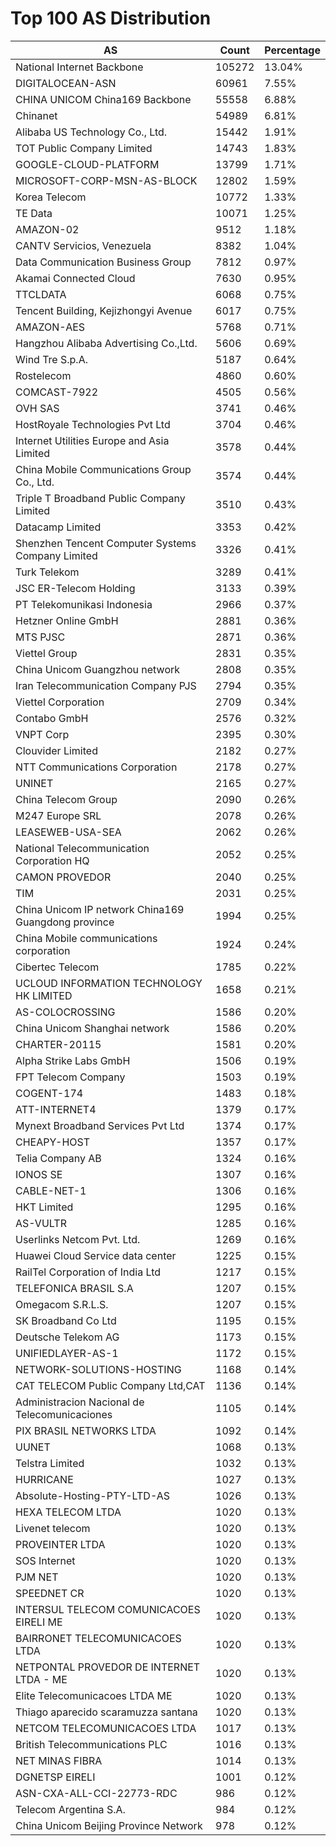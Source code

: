 # Top 100 AS Distribution
| AS | Count | Percentage |
|----|----|----|
| National Internet Backbone | 105272 | 13.04% |
| DIGITALOCEAN-ASN | 60961 | 7.55% |
| CHINA UNICOM China169 Backbone | 55558 | 6.88% |
| Chinanet | 54989 | 6.81% |
| Alibaba US Technology Co., Ltd. | 15442 | 1.91% |
| TOT Public Company Limited | 14743 | 1.83% |
| GOOGLE-CLOUD-PLATFORM | 13799 | 1.71% |
| MICROSOFT-CORP-MSN-AS-BLOCK | 12802 | 1.59% |
| Korea Telecom | 10772 | 1.33% |
| TE Data | 10071 | 1.25% |
| AMAZON-02 | 9512 | 1.18% |
| CANTV Servicios, Venezuela | 8382 | 1.04% |
| Data Communication Business Group | 7812 | 0.97% |
| Akamai Connected Cloud | 7630 | 0.95% |
| TTCLDATA | 6068 | 0.75% |
| Tencent Building, Kejizhongyi Avenue | 6017 | 0.75% |
| AMAZON-AES | 5768 | 0.71% |
| Hangzhou Alibaba Advertising Co.,Ltd. | 5606 | 0.69% |
| Wind Tre S.p.A. | 5187 | 0.64% |
| Rostelecom | 4860 | 0.60% |
| COMCAST-7922 | 4505 | 0.56% |
| OVH SAS | 3741 | 0.46% |
| HostRoyale Technologies Pvt Ltd | 3704 | 0.46% |
| Internet Utilities Europe and Asia Limited | 3578 | 0.44% |
| China Mobile Communications Group Co., Ltd. | 3574 | 0.44% |
| Triple T Broadband Public Company Limited | 3510 | 0.43% |
| Datacamp Limited | 3353 | 0.42% |
| Shenzhen Tencent Computer Systems Company Limited | 3326 | 0.41% |
| Turk Telekom | 3289 | 0.41% |
| JSC ER-Telecom Holding | 3133 | 0.39% |
| PT Telekomunikasi Indonesia | 2966 | 0.37% |
| Hetzner Online GmbH | 2881 | 0.36% |
| MTS PJSC | 2871 | 0.36% |
| Viettel Group | 2831 | 0.35% |
| China Unicom Guangzhou network | 2808 | 0.35% |
| Iran Telecommunication Company PJS | 2794 | 0.35% |
| Viettel Corporation | 2709 | 0.34% |
| Contabo GmbH | 2576 | 0.32% |
| VNPT Corp | 2395 | 0.30% |
| Clouvider Limited | 2182 | 0.27% |
| NTT Communications Corporation | 2178 | 0.27% |
| UNINET | 2165 | 0.27% |
| China Telecom Group | 2090 | 0.26% |
| M247 Europe SRL | 2078 | 0.26% |
| LEASEWEB-USA-SEA | 2062 | 0.26% |
| National Telecommunication Corporation HQ | 2052 | 0.25% |
| CAMON PROVEDOR | 2040 | 0.25% |
| TIM | 2031 | 0.25% |
| China Unicom IP network China169 Guangdong province | 1994 | 0.25% |
| China Mobile communications corporation | 1924 | 0.24% |
| Cibertec Telecom | 1785 | 0.22% |
| UCLOUD INFORMATION TECHNOLOGY HK LIMITED | 1658 | 0.21% |
| AS-COLOCROSSING | 1586 | 0.20% |
| China Unicom Shanghai network | 1586 | 0.20% |
| CHARTER-20115 | 1581 | 0.20% |
| Alpha Strike Labs GmbH | 1506 | 0.19% |
| FPT Telecom Company | 1503 | 0.19% |
| COGENT-174 | 1483 | 0.18% |
| ATT-INTERNET4 | 1379 | 0.17% |
| Mynext Broadband Services Pvt Ltd | 1374 | 0.17% |
| CHEAPY-HOST | 1357 | 0.17% |
| Telia Company AB | 1324 | 0.16% |
| IONOS SE | 1307 | 0.16% |
| CABLE-NET-1 | 1306 | 0.16% |
| HKT Limited | 1295 | 0.16% |
| AS-VULTR | 1285 | 0.16% |
| Userlinks Netcom Pvt. Ltd. | 1269 | 0.16% |
| Huawei Cloud Service data center | 1225 | 0.15% |
| RailTel Corporation of India Ltd | 1217 | 0.15% |
| TELEFONICA BRASIL S.A | 1207 | 0.15% |
| Omegacom S.R.L.S. | 1207 | 0.15% |
| SK Broadband Co Ltd | 1195 | 0.15% |
| Deutsche Telekom AG | 1173 | 0.15% |
| UNIFIEDLAYER-AS-1 | 1172 | 0.15% |
| NETWORK-SOLUTIONS-HOSTING | 1168 | 0.14% |
| CAT TELECOM Public Company Ltd,CAT | 1136 | 0.14% |
| Administracion Nacional de Telecomunicaciones | 1105 | 0.14% |
| PIX BRASIL NETWORKS LTDA | 1092 | 0.14% |
| UUNET | 1068 | 0.13% |
| Telstra Limited | 1032 | 0.13% |
| HURRICANE | 1027 | 0.13% |
| Absolute-Hosting-PTY-LTD-AS | 1026 | 0.13% |
| HEXA TELECOM LTDA | 1020 | 0.13% |
| Livenet telecom | 1020 | 0.13% |
| PROVEINTER LTDA | 1020 | 0.13% |
| SOS Internet | 1020 | 0.13% |
| PJM NET | 1020 | 0.13% |
| SPEEDNET CR | 1020 | 0.13% |
| INTERSUL TELECOM COMUNICACOES EIRELI ME | 1020 | 0.13% |
| BAIRRONET TELECOMUNICACOES LTDA | 1020 | 0.13% |
| NETPONTAL PROVEDOR DE INTERNET LTDA - ME | 1020 | 0.13% |
| Elite Telecomunicacoes LTDA ME | 1020 | 0.13% |
| Thiago aparecido scaramuzza santana | 1020 | 0.13% |
| NETCOM TELECOMUNICACOES LTDA | 1017 | 0.13% |
| British Telecommunications PLC | 1016 | 0.13% |
| NET MINAS FIBRA | 1014 | 0.13% |
| DGNETSP EIRELI | 1001 | 0.12% |
| ASN-CXA-ALL-CCI-22773-RDC | 986 | 0.12% |
| Telecom Argentina S.A. | 984 | 0.12% |
| China Unicom Beijing Province Network | 978 | 0.12% |
